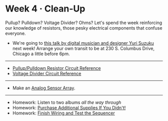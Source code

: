 # Week 4 · Clean-Up

Pullup? Pulldown? Voltage Divider? Ohms? Let's spend the week reinforcing our knowledge of resistors, those pesky electrical components that confuse everyone.

- We're going to [this talk by digital musician and designer Yuri Suzuku](http://www.saic.edu/visiting-artists-program?event=3055) next week! Arrange your own transit to be at 230 S. Columbus Drive, Chicago a little before 6pm.

---

- [Pullup/Pulldown Resistor Circuit Reference](https://learn.sparkfun.com/tutorials/pull-up-resistors)
- [Voltage Divider Circuit Reference](https://learn.sparkfun.com/tutorials/voltage-dividers)

-----

- Make an [Analog Sensor Array](exercise.md).

-----
- Homework: Listen to two albums *all the way through*
- Homework: [Purchase Additional Supplies If You Didn't!](https://www.adafruit.com/wishlists/455653)
- Homework: [Finish Wiring and Test the Sequencer](week03/exercise.md)
